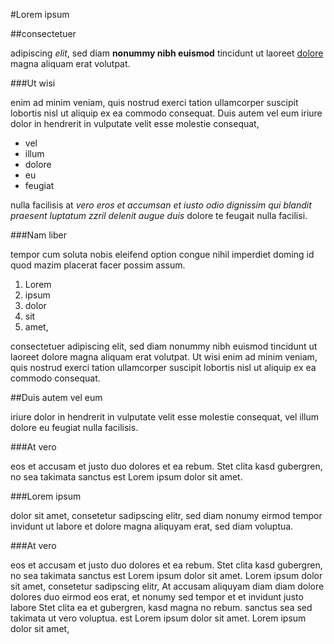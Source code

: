 #Lorem ipsum

##consectetuer

adipiscing *elit*, sed diam **nonummy nibh euismod** tincidunt ut laoreet [dolore](www.google.com) magna aliquam erat volutpat.   

###Ut wisi

enim ad minim veniam, quis nostrud exerci tation ullamcorper suscipit lobortis nisl ut aliquip ex ea commodo consequat. Duis autem vel eum iriure dolor in hendrerit in vulputate velit esse molestie consequat, 

- vel
- illum
- dolore
- eu
- feugiat

nulla facilisis at *vero eros et accumsan et iusto odio dignissim qui blandit praesent luptatum zzril delenit augue duis* dolore te feugait nulla facilisi.   

###Nam liber

tempor cum soluta nobis eleifend option congue nihil imperdiet doming id quod mazim placerat facer possim assum. 

1. Lorem
2. ipsum
3. dolor
4. sit
5. amet,

consectetuer adipiscing elit, sed diam nonummy nibh euismod tincidunt ut laoreet dolore magna aliquam erat volutpat. Ut wisi enim ad minim veniam, quis nostrud exerci tation ullamcorper suscipit lobortis nisl ut aliquip ex ea commodo consequat.   

##Duis autem vel eum

iriure dolor in hendrerit in vulputate velit esse molestie consequat, vel illum dolore eu feugiat nulla facilisis.   

###At vero

eos et accusam et justo duo dolores et ea rebum. Stet clita kasd gubergren, no sea takimata sanctus est Lorem ipsum dolor sit amet.

###Lorem ipsum 

dolor sit amet, consetetur sadipscing elitr, sed diam nonumy eirmod tempor invidunt ut labore et dolore magna aliquyam erat, sed diam voluptua.

###At vero

eos et accusam et justo duo dolores et ea rebum. Stet clita kasd gubergren, no sea takimata sanctus est Lorem ipsum dolor sit amet. Lorem ipsum dolor sit amet, consetetur sadipscing elitr, At accusam aliquyam diam diam dolore dolores duo eirmod eos erat, et nonumy sed tempor et et invidunt justo labore Stet clita ea et gubergren, kasd magna no rebum. sanctus sea sed takimata ut vero voluptua. est Lorem ipsum dolor sit amet. Lorem ipsum dolor sit amet,
